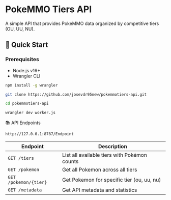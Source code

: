 # PokeMMO Tiers API

A simple API that provides PokeMMO data organized by competitive tiers (OU, UU, NU).

## 🚀 Quick Start

### Prerequisites
- Node.js v16+
- Wrangler CLI

```bash
npm install -g wrangler
```

```bash
git clone https://github.com/josevdr95new/pokemmotiers-api.git
```
```bash
cd pokemmotiers-api
```

```bash
wrangler dev worker.js
```

📚 API Endpoints
```bash
http://127.0.0.1:8787/Endpoint
```
| Endpoint               | Description                                  |
|------------------------|----------------------------------------------|
| `GET /tiers`           | List all available tiers with Pokémon counts |
| `GET /pokemon`         | Get all Pokemon across all tiers             |
| `GET /pokemon/{tier}`  | Get Pokemon for specific tier (ou, uu, nu)   |
| `GET /metadata`        | Get API metadata and statistics              |
